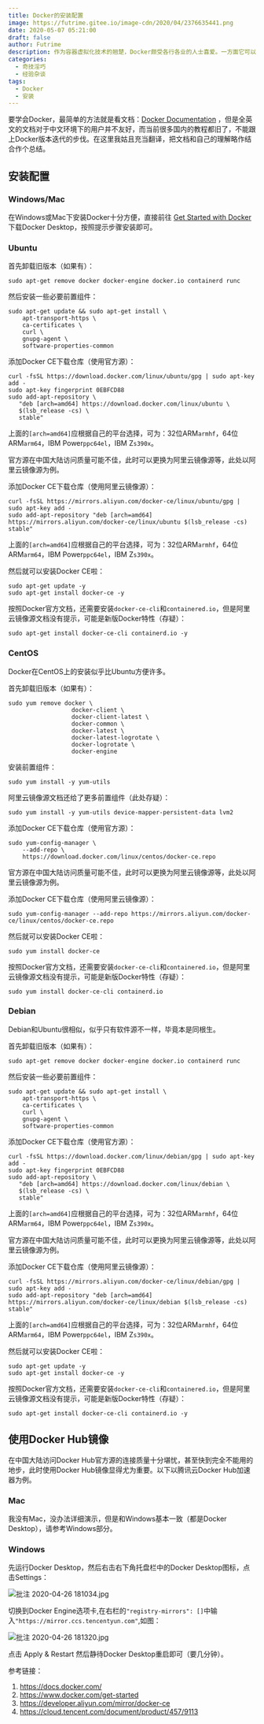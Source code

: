 ```yaml
---
title: Docker的安装配置
image: https://futrime.gitee.io/image-cdn/2020/04/2376635441.png
date: 2020-05-07 05:21:00
draft: false
author: Futrime
description: 作为容器虚拟化技术的翘楚，Docker颇受各行各业的人士喜爱。一方面它可以省去各个环境之间互相污染的麻烦，又可以得到比虚拟机高得多的效率，两全其美。在这篇博客中我将简单介绍Docker的安装配置、基本使用方法以及当Docker容器很多的时候非常重要的一步：资源分配。
categories:
  - 奇技淫巧
  - 经验杂谈
tags:
  - Docker
  - 安装
---
```


要学会Docker，最简单的方法就是看文档：[Docker Documentation][2] ，但是全英文的文档对于中文环境下的用户并不友好，而当前很多国内的教程都旧了，不能跟上Docker版本迭代的步伐。在这里我姑且充当翻译，把文档和自己的理解略作结合作个总结。

## 安装配置
### Windows/Mac
在Windows或Mac下安装Docker十分方便，直接前往 [Get Started with Docker][3] 下载Docker Desktop，按照提示步骤安装即可。

### Ubuntu
首先卸载旧版本（如果有）：
```
sudo apt-get remove docker docker-engine docker.io containerd runc
```
然后安装一些必要前置组件：
```
sudo apt-get update && sudo apt-get install \
    apt-transport-https \
    ca-certificates \
    curl \
    gnupg-agent \
    software-properties-common
```
添加Docker CE下载仓库（使用官方源）：
```
curl -fsSL https://download.docker.com/linux/ubuntu/gpg | sudo apt-key add -
sudo apt-key fingerprint 0EBFCD88
sudo add-apt-repository \
   "deb [arch=amd64] https://download.docker.com/linux/ubuntu \
   $(lsb_release -cs) \
   stable"
```
上面的`[arch=amd64]`应根据自己的平台选择，可为：32位ARM`armhf`，64位ARM`arm64`，IBM Power`ppc64el`，IBM Z`s390x`。

官方源在中国大陆访问质量可能不佳，此时可以更换为阿里云镜像源等，此处以阿里云镜像源为例。

添加Docker CE下载仓库（使用阿里云镜像源）：
```
curl -fsSL https://mirrors.aliyun.com/docker-ce/linux/ubuntu/gpg | sudo apt-key add -
sudo add-apt-repository "deb [arch=amd64] https://mirrors.aliyun.com/docker-ce/linux/ubuntu $(lsb_release -cs) stable"
```
上面的`[arch=amd64]`应根据自己的平台选择，可为：32位ARM`armhf`，64位ARM`arm64`，IBM Power`ppc64el`，IBM Z`s390x`。

然后就可以安装Docker CE啦：
```
sudo apt-get update -y
sudo apt-get install docker-ce -y
```

按照Docker官方文档，还需要安装`docker-ce-cli`和`containered.io`，但是阿里云镜像源文档没有提示，可能是新版Docker特性（存疑）：
```
sudo apt-get install docker-ce-cli containerd.io -y
```

### CentOS
Docker在CentOS上的安装似乎比Ubuntu方便许多。

首先卸载旧版本（如果有）：
```
sudo yum remove docker \
                  docker-client \
                  docker-client-latest \
                  docker-common \
                  docker-latest \
                  docker-latest-logrotate \
                  docker-logrotate \
                  docker-engine
```

安装前置组件：
```
sudo yum install -y yum-utils
```

阿里云镜像源文档还给了更多前置组件（此处存疑）：
```
sudo yum install -y yum-utils device-mapper-persistent-data lvm2
```

添加Docker CE下载仓库（使用官方源）：
```
sudo yum-config-manager \
    --add-repo \
    https://download.docker.com/linux/centos/docker-ce.repo
```

官方源在中国大陆访问质量可能不佳，此时可以更换为阿里云镜像源等，此处以阿里云镜像源为例。

添加Docker CE下载仓库（使用阿里云镜像源）：
```
sudo yum-config-manager --add-repo https://mirrors.aliyun.com/docker-ce/linux/centos/docker-ce.repo
```

然后就可以安装Docker CE啦：
```
sudo yum install docker-ce
```

按照Docker官方文档，还需要安装`docker-ce-cli`和`containered.io`，但是阿里云镜像源文档没有提示，可能是新版Docker特性（存疑）：
```
sudo yum install docker-ce-cli containerd.io
```

### Debian
Debian和Ubuntu很相似，似乎只有软件源不一样，毕竟本是同根生。

首先卸载旧版本（如果有）：
```
sudo apt-get remove docker docker-engine docker.io containerd runc
```
然后安装一些必要前置组件：
```
sudo apt-get update && sudo apt-get install \
    apt-transport-https \
    ca-certificates \
    curl \
    gnupg-agent \
    software-properties-common
```
添加Docker CE下载仓库（使用官方源）：
```
curl -fsSL https://download.docker.com/linux/debian/gpg | sudo apt-key add -
sudo apt-key fingerprint 0EBFCD88
sudo add-apt-repository \
   "deb [arch=amd64] https://download.docker.com/linux/debian \
   $(lsb_release -cs) \
   stable"
```
上面的`[arch=amd64]`应根据自己的平台选择，可为：32位ARM`armhf`，64位ARM`arm64`，IBM Power`ppc64el`，IBM Z`s390x`。

官方源在中国大陆访问质量可能不佳，此时可以更换为阿里云镜像源等，此处以阿里云镜像源为例。

添加Docker CE下载仓库（使用阿里云镜像源）：
```
curl -fsSL https://mirrors.aliyun.com/docker-ce/linux/debian/gpg | sudo apt-key add -
sudo add-apt-repository "deb [arch=amd64] https://mirrors.aliyun.com/docker-ce/linux/debian $(lsb_release -cs) stable"
```
上面的`[arch=amd64]`应根据自己的平台选择，可为：32位ARM`armhf`，64位ARM`arm64`，IBM Power`ppc64el`，IBM Z`s390x`。

然后就可以安装Docker CE啦：
```
sudo apt-get update -y
sudo apt-get install docker-ce -y
```

按照Docker官方文档，还需要安装`docker-ce-cli`和`containered.io`，但是阿里云镜像源文档没有提示，可能是新版Docker特性（存疑）：
```
sudo apt-get install docker-ce-cli containerd.io -y
```

## 使用Docker Hub镜像
在中国大陆访问Docker Hub官方源的连接质量十分堪忧，甚至快到完全不能用的地步，此时使用Docker Hub镜像显得尤为重要。以下以腾讯云Docker Hub加速器为例。

### Mac
我没有Mac，没办法详细演示，但是和Windows基本一致（都是Docker Desktop），请参考Windows部分。

### Windows
先运行Docker Desktop，然后右击右下角托盘栏中的Docker Desktop图标，点击Settings：

![批注 2020-04-26 181034.jpg][4]

切换到Docker Engine选项卡,在右栏的`"registry-mirrors": []`中输入`"https://mirror.ccs.tencentyun.com"`,如图：

![批注 2020-04-26 181320.jpg][5]

点击 Apply & Restart 然后静待Docker Desktop重启即可（要几分钟）。

参考链接：
1. https://docs.docker.com/
2. https://www.docker.com/get-started
3. https://developer.aliyun.com/mirror/docker-ce
4. https://cloud.tencent.com/document/product/457/9113

  [2]: https://docs.docker.com/
  [3]: https://www.docker.com/get-started
  [4]: https://futrime.gitee.io/image-cdn/2020/04/800717711.jpg
  [5]: https://futrime.gitee.io/image-cdn/2020/04/2814306674.jpg
